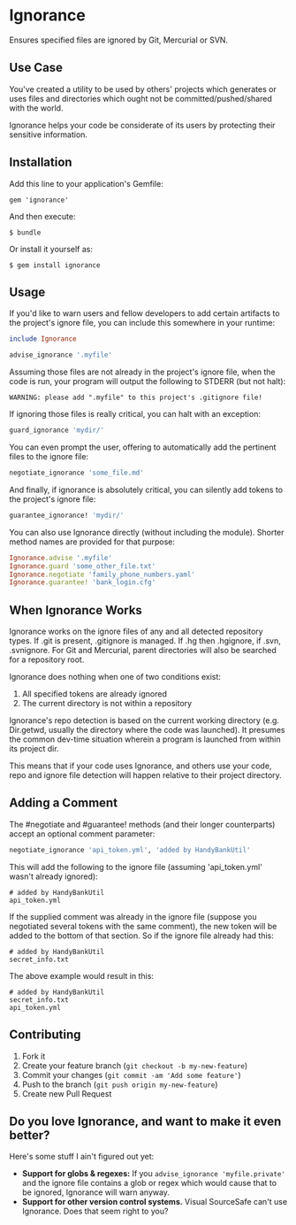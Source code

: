# Ignorance

Ensures specified files are ignored by Git, Mercurial or SVN.

## Use Case

You've created a utility to be used by others' projects which generates
or uses files and directories which ought not be committed/pushed/shared
with the world.

Ignorance helps your code be considerate of its users by protecting
their sensitive information.

## Installation

Add this line to your application's Gemfile:

    gem 'ignorance'

And then execute:

    $ bundle

Or install it yourself as:

    $ gem install ignorance

## Usage

If you'd like to warn users and fellow developers to add certain artifacts
to the project's ignore file, you can include this somewhere in your runtime:

```ruby
include Ignorance

advise_ignorance '.myfile'
```

Assuming those files are not already in the project's ignore file, when
the code is run, your program will output the following to STDERR
(but not halt):

```
WARNING: please add ".myfile" to this project's .gitignore file!
```

If ignoring those files is really critical, you can halt with an exception:

```ruby
guard_ignorance 'mydir/'
```

You can even prompt the user, offering to automatically add the pertinent
files to the ignore file:

```ruby
negotiate_ignorance 'some_file.md'
```

And finally, if ignorance is absolutely critical, you can silently add
tokens to the project's ignore file:

```ruby
guarantee_ignorance! 'mydir/'
```

You can also use Ignorance directly (without including the module).
Shorter method names are provided for that purpose:

```ruby
Ignorance.advise '.myfile'
Ignorance.guard 'some_other_file.txt'
Ignorance.negotiate 'family_phone_numbers.yaml'
Ignorance.guarantee! 'bank_login.cfg'
```

## When Ignorance Works

Ignorance works on the ignore files of any and all detected repository types.
If .git is present, .gitignore is managed.  If .hg then .hgignore,
if .svn, .svnignore.  For Git and Mercurial, parent directories will also
be searched for a repository root.

Ignorance does nothing when one of two conditions exist:

1. All specified tokens are already ignored
2. The current directory is not within a repository

Ignorance's repo detection is based on the current working directory (e.g.
Dir.getwd, usually the directory where the code was launched).  It presumes
the common dev-time situation wherein a program is launched from within its
project dir.

This means that if your code uses Ignorance, and others use your code, repo
and ignore file detection will happen relative to their project directory.

## Adding a Comment

The #negotiate and #guarantee! methods (and their longer counterparts)
accept an optional comment parameter:

```ruby
negotiate_ignorance 'api_token.yml', 'added by HandyBankUtil'
```

This will add the following to the ignore file (assuming 'api_token.yml'
wasn't already ignored):

```
# added by HandyBankUtil
api_token.yml

```

If the supplied comment was already in the ignore file (suppose you
negotiated several tokens with the same comment), the new token will be
added to the bottom of that section.  So if the ignore file already had
this:

```
# added by HandyBankUtil
secret_info.txt

```

The above example would result in this:

```
# added by HandyBankUtil
secret_info.txt
api_token.yml

```

## Contributing

1. Fork it
2. Create your feature branch (`git checkout -b my-new-feature`)
3. Commit your changes (`git commit -am 'Add some feature'`)
4. Push to the branch (`git push origin my-new-feature`)
5. Create new Pull Request

## Do you love Ignorance, and want to make it even better?

Here's some stuff I ain't figured out yet:

- **Support for globs & regexes:** If you `advise_ignorance 'myfile.private'` and
  the ignore file contains a glob or regex which would cause that to be ignored,
  Ignorance will warn anyway.
- **Support for other version control systems.**  Visual SourceSafe can't use
  Ignorance.  Does that seem right to you?
